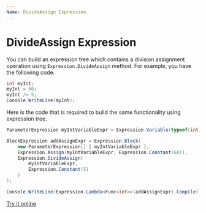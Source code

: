 ```yaml
---
Name: DivideAssign Expression
---
```


# DivideAssign Expression

You can build an expression tree which contains a division assignment operation using `Expression.DivideAssign` method. For example, you have the following code.

```csharp
int myInt;
myInt = 60;
myInt /= 5;
Console.WriteLine(myInt);
```

Here is the code that is required to build the same functionality using expression tree. 

```csharp
ParameterExpression myIntVariableExpr = Expression.Variable(typeof(int), "myInt");

BlockExpression addAssignExpr = Expression.Block(
    new ParameterExpression[] { myIntVariableExpr },
    Expression.Assign(myIntVariableExpr, Expression.Constant(60)),
    Expression.DivideAssign(
        myIntVariableExpr,
        Expression.Constant(5)
    )
);

Console.WriteLine(Expression.Lambda<Func<int>>(addAssignExpr).Compile()());
```

[Try it online](https://dotnetfiddle.net/XXDB4I)